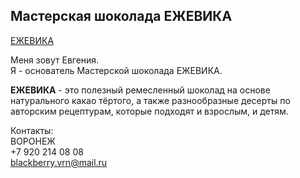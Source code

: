 ## Мастерская шоколада ЕЖЕВИКА    

[ЕЖЕВИКА](http://blackberry.vrn.tilda.ws/)  

Меня зовут Евгения.  
Я - основатель Мастерской шоколада ЕЖЕВИКА.  

__ЕЖЕВИКА__ - это полезный ремесленный шоколад на основе натурального какао тёртого, а также разнообразные десерты по авторским рецептурам, которые подходят и взрослым, и детям.  


Контакты:  
ВОРОНЕЖ  
+7 920 214 08 08  
blackberry.vrn@mail.ru